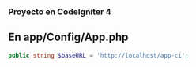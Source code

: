 ### Proyecto en CodeIgniter 4

## En app/Config/App.php 


```php
public string $baseURL = 'http://localhost/app-ci';
```
